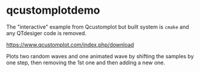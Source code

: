 # qcustomplotdemo

The "interactive" example from Qcustomplot but built system is `cmake`
and any QTdesiger code is removed.

https://www.qcustomplot.com/index.php/download

Plots two random waves and one animated wave by shifting the
samples by one step, then removing the 1st one and then adding
a new one.